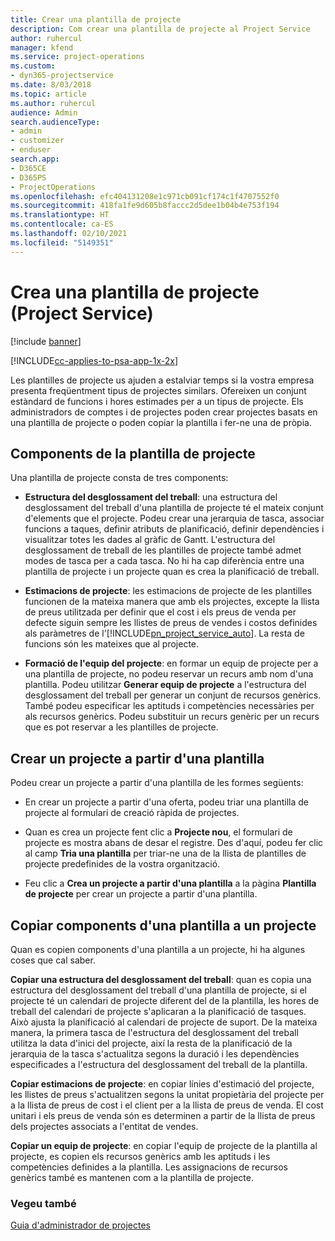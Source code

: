 ```yaml
---
title: Crear una plantilla de projecte
description: Com crear una plantilla de projecte al Project Service
author: ruhercul
manager: kfend
ms.service: project-operations
ms.custom:
- dyn365-projectservice
ms.date: 8/03/2018
ms.topic: article
ms.author: ruhercul
audience: Admin
search.audienceType:
- admin
- customizer
- enduser
search.app:
- D365CE
- D365PS
- ProjectOperations
ms.openlocfilehash: efc404131208e1c971cb091cf174c1f4707552f0
ms.sourcegitcommit: 418fa1fe9d605b8faccc2d5dee1b04b4e753f194
ms.translationtype: HT
ms.contentlocale: ca-ES
ms.lasthandoff: 02/10/2021
ms.locfileid: "5149351"
---
```

# <a name="create-a-project-template-project-service"></a>Crea una plantilla de projecte (Project Service)

[!include [banner](../includes/psa-now-project-operations.md)]

[!INCLUDE[cc-applies-to-psa-app-1x-2x](../includes/cc-applies-to-psa-app-1x-2x.md)]

Les plantilles de projecte us ajuden a estalviar temps si la vostra empresa presenta freqüentment tipus de projectes similars. Ofereixen un conjunt estàndard de funcions i hores estimades per a un tipus de projecte. Els administradors de comptes i de projectes poden crear projectes basats en una plantilla de projecte o poden copiar la plantilla i fer-ne una de pròpia.  
  
## <a name="components-of-project-template"></a>Components de la plantilla de projecte
 Una plantilla de projecte consta de tres components:  
  
- **Estructura del desglossament del treball**: una estructura del desglossament del treball d'una plantilla de projecte té el mateix conjunt d'elements que el projecte. Podeu crear una jerarquia de tasca, associar funcions a taques, definir atributs de planificació, definir dependències i visualitzar totes les dades al gràfic de Gantt. L'estructura del desglossament de treball de les plantilles de projecte també admet modes de tasca per a cada tasca. No hi ha cap diferència entre una plantilla de projecte i un projecte quan es crea la planificació de treball.  
  
- **Estimacions de projecte**: les estimacions de projecte de les plantilles funcionen de la mateixa manera que amb els projectes, excepte la llista de preus utilitzada per definir que el cost i els preus de venda per defecte siguin sempre les llistes de preus de vendes i costos definides als paràmetres de l'[!INCLUDE[pn_project_service_auto](../includes/pn-project-service-auto.md)]. La resta de funcions són les mateixes que al projecte.  
  
- **Formació de l'equip del projecte**: en formar un equip de projecte per a una plantilla de projecte, no podeu reservar un recurs amb nom d'una plantilla. Podeu utilitzar **Generar equip de projecte** a l'estructura del desglossament del treball per generar un conjunt de recursos genèrics. També podeu especificar les aptituds i competències necessàries per als recursos genèrics. Podeu substituir un recurs genèric per un recurs que es pot reservar a les plantilles de projecte.  
  
## <a name="create-a-project-from-a-template"></a>Crear un projecte a partir d'una plantilla  
 Podeu crear un projecte a partir d'una plantilla de les formes següents:  
  
-   En crear un projecte a partir d'una oferta, podeu triar una plantilla de projecte al formulari de creació ràpida de projectes.  
  
-   Quan es crea un projecte fent clic a **Projecte nou**, el formulari de projecte es mostra abans de desar el registre. Des d'aquí, podeu fer clic al camp **Tria una plantilla** per triar-ne una de la llista de plantilles de projecte predefinides de la vostra organització.  
  
-   Feu clic a **Crea un projecte a partir d'una plantilla** a la pàgina **Plantilla de projecte** per crear un projecte a partir d'una plantilla.  
  
## <a name="copying-components-of-a-template-to-a-project"></a>Copiar components d'una plantilla a un projecte  
 Quan es copien components d'una plantilla a un projecte, hi ha algunes coses que cal saber.  
  
 **Copiar una estructura del desglossament del treball**: quan es copia una estructura del desglossament del treball d'una plantilla de projecte, si el projecte té un calendari de projecte diferent del de la plantilla, les hores de treball del calendari de projecte s'aplicaran a la planificació de tasques. Això ajusta la planificació al calendari de projecte de suport. De la mateixa manera, la primera tasca de l'estructura del desglossament del treball utilitza la data d'inici del projecte, així la resta de la planificació de la jerarquia de la tasca s'actualitza segons la duració i les dependències especificades a l'estructura del desglossament del treball de la plantilla.  
  
 **Copiar estimacions de projecte**: en copiar línies d'estimació del projecte, les llistes de preus s'actualitzen segons la unitat propietària del projecte per a la llista de preus de cost i el client per a la llista de preus de venda. El cost unitari i els preus de venda són es determinen a partir de la llista de preus dels projectes associats a l'entitat de vendes.  
  
 **Copiar un equip de projecte**: en copiar l'equip de projecte de la plantilla al projecte, es copien els recursos genèrics amb les aptituds i les competències definides a la plantilla. Les assignacions de recursos genèrics també es mantenen com a la plantilla de projecte.  
  
### <a name="see-also"></a>Vegeu també  
 [Guia d'administrador de projectes](../psa/project-manager-guide.md)
